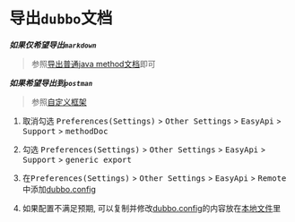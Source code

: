 # 导出`dubbo`文档

***如果仅希望导出`markdown`***

> 参照[导出普通java method文档](/documents/export_methodDoc.html)即可


***如果希望导出到`postman`***


> 参照[自定义框架](/documents/generic.html)

1. 取消勾选 <kbd>Preferences(Settings)</kbd> > <kbd>Other Settings</kbd> > <kbd>EasyApi</kbd> > <kbd>Support</kbd> > <kbd>methodDoc</kbd>

2. 勾选 <kbd>Preferences(Settings)</kbd> > <kbd>Other Settings</kbd> > <kbd>EasyApi</kbd> > <kbd>Support</kbd> > <kbd>generic export</kbd>

3. 在<kbd>Preferences(Settings)</kbd> > <kbd>Other Settings</kbd> > <kbd>EasyApi</kbd> > <kbd>Remote</kbd>中添加[dubbo.config](https://raw.githubusercontent.com/tangcent/easy-api/master/third/dubbo.config)

4. 如果配置不满足预期, 可以复制并修改[dubbo.config](https://raw.githubusercontent.com/tangcent/easy-api/master/third/dubbo.config)的内容放在[本地文件](/setting/local-file-config.html)里